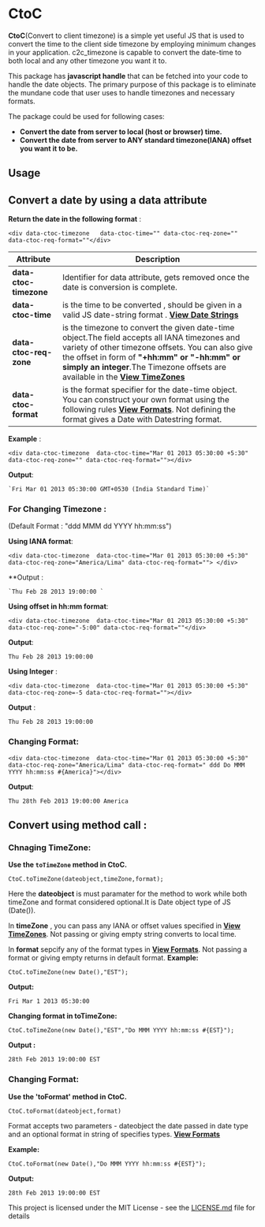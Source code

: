 # CtoC


**CtoC**(Convert to client timezone) is a simple yet useful JS that is used to convert the time to the client side timezone by employing minimum changes  in your application. c2c_timezone is capable to convert the  date-time to both local and any other timezone you want it to. 

This package has **javascript handle** that can be fetched into your code to handle the date objects. The primary purpose of this package is to eliminate the mundane code that user  uses to handle timezones and necessary formats.

The package could be used for following cases:
- **Convert the date from server to local (host or browser) time.**
- **Convert the date from server to ANY standard timezone(IANA) offset you want it to be.**



## Usage

 ## Convert a date by using a data attribute
    
   **Return the date in the following format** :
     
   `<div data-ctoc-timezone   data-ctoc-time="" data-ctoc-req-zone="" data-ctoc-req-format=""</div>`
   
   | Attribute | Description |
| --- | --- |
| **data-ctoc-timezone**        | Identifier for  data attribute,  gets removed once the date is conversion is complete. |
| **data-ctoc-time**            | is the time to be converted , should be given in a valid JS date-string  format . **[View Date Strings](https://www.w3schools.com/js/js_date_formats.asp)** |
|  **data-ctoc-req-zone**       | is the timezone to convert the given date-time object.The field accepts all IANA timezones and variety of other timezone offsets. You can also give the offset in form of **"+hh:mm" or "-hh:mm" or simply an integer**.The Timezone offsets are available in the **[View TimeZones](https://github.com/sandeepvvn/ctoc_timezone/wiki/TimeZones)** |
| **data-ctoc-format**          | is the format specifier for the date-time object. You can construct your own format using the following rules       **[View Formats](https://github.com/sandeepvvn/ctoc_timezone/wiki/Formats)**. Not defining the format gives a Date with Datestring format.|
    
  
  
   **Example** :
   
   `<div data-ctoc-timezone  data-ctoc-time="Mar 01 2013 05:30:00 +5:30" data-ctoc-req-zone="" data-ctoc-req-format=""></div>`
    
   **Output**:
   
    `Fri Mar 01 2013 05:30:00 GMT+0530 (India Standard Time)`
   
   ### For Changing Timezone :
   
   (Default Format : "ddd MMM dd YYYY hh:mm:ss")
    
  **Using IANA format**:
   
   `<div data-ctoc-timezone  data-ctoc-time="Mar 01 2013 05:30:00 +5:30" data-ctoc-req-zone="America/Lima" data-ctoc-req-format=""> </div>`
    
   **Output :
  
    `Thu Feb 28 2013 19:00:00 `
   
  **Using offset in hh:mm format**:
   
   `<div data-ctoc-timezone  data-ctoc-time="Mar 01 2013 05:30:00 +5:30" data-ctoc-req-zone="-5:00" data-ctoc-req-format=""</div>`
   
   **Output**:
  
  `Thu Feb 28 2013 19:00:00`
  
  **Using Integer** :
  
  `<div data-ctoc-timezone  data-ctoc-time="Mar 01 2013 05:30:00 +5:30" data-ctoc-req-zone=-5 data-ctoc-req-format=""></div>`
  
  **Output** :
  
  `Thu Feb 28 2013 19:00:00`
                                
  ### Changing Format:
   
   `<div data-ctoc-timezone  data-ctoc-time="Mar 01 2013 05:30:00 +5:30" data-ctoc-req-zone="America/Lima" data-ctoc-req-format=" ddd Do MMM YYYY hh:mm:ss #{America}"></div>`
   
   **Output**:
   
   `Thu 28th Feb 2013 19:00:00 America`
  
  
  
## Convert using method call :

  ### Chnaging TimeZone:
  
  **Use the  `toTimeZone` method in CtoC.**
        
  `CtoC.toTimeZone(dateobject,timeZone,format);`
        
   Here the **dateobject** is must paramater for the method to work while both timeZone and format considered optional.It is Date object type of JS (Date()).
   
   In **timeZone** , you can pass any IANA or offset values specified in  **[View TimeZones](https://github.com/sandeepvvn/ctoc_timezone/wiki/TimeZones)**. Not passing or giving empty string converts to local time.  
   
   In **format** sepcify any of the format types in  **[View Formats](https://github.com/sandeepvvn/ctoc_timezone/wiki/Formats)**. Not passing a format or giving empty returns in default format.
   **Example:**
          
   `CtoC.toTimeZone(new Date(),"EST");`
          
   **Output:**
         
   `Fri Mar 1 2013 05:30:00`
    
  **Changing format in toTimeZone:**
        
   `CtoC.toTimeZone(new Date(),"EST","Do MMM YYYY hh:mm:ss #{EST}");`
        
  **Output :**
        
  `28th Feb 2013 19:00:00 EST`
    
   ### Changing Format:
         
  **Use the 'toFormat' method in CtoC.**
     
   `CtoC.toFormat(dateobject,format)`
  
  Format accepts two parameters - dateobject the date passed in date type and an optional format in string of specifies types. **[View Formats](https://github.com/sandeepvvn/ctoc_timezone/wiki/Formats)**
  
  **Example:**
  
  `CtoC.toFormat(new Date(),"Do MMM YYYY hh:mm:ss #{EST}");`
  
  **Output:**
  
  `28th Feb 2013 19:00:00 EST`



This project is licensed under the MIT License - see the [LICENSE.md](LICENSE.md) file for details


